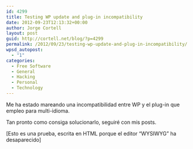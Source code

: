 ```yaml
---
id: 4299
title: Testing WP update and plug-in incompatibility
date: 2012-09-23T12:13:32+00:00
author: Jorge Cortell
layout: post
guid: http://cortell.net/blog/?p=4299
permalink: /2012/09/23/testing-wp-update-and-plug-in-incompatibility/
wpsd_autopost:
  - "1"
categories:
  - Free Software
  - General
  - Hacking
  - Personal
  - Technology
---
```

Me ha estado mareando una incompatibilidad entre WP y el plug-in que empleo para multi-idioma.
  
Tan pronto como consiga solucionarlo, seguiré con mis posts.
  
[Esto es una prueba, escrita en HTML porque el editor &#8220;WYSIWYG&#8221; ha desaparecido]